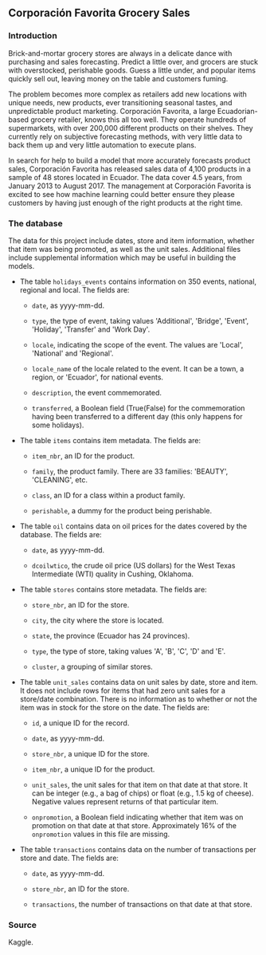 ## Corporación Favorita Grocery Sales

### Introduction

Brick-and-mortar grocery stores are always in a delicate dance with purchasing and sales forecasting. Predict a little over, and grocers are stuck with overstocked, perishable goods. Guess a little under, and popular items quickly sell out, leaving money on the table and customers fuming.

The problem becomes more complex as retailers add new locations with unique needs, new products, ever transitioning seasonal tastes, and unpredictable product marketing. Corporación Favorita, a large Ecuadorian-based grocery retailer, knows this all too well. They operate hundreds of supermarkets, with over 200,000 different products on their shelves. They currently rely on subjective forecasting methods, with very little data to back them up and very little automation to execute plans.

In search for help to build a model that more accurately forecasts product sales, Corporación Favorita has released sales data of 4,100 products in a sample of 48 stores located in Ecuador. The data cover 4.5 years, from January 2013 to August 2017. The management at Corporación Favorita is excited to see how machine learning could better ensure they please customers by having just enough of the right products at the right time.

### The database

The data for this project include dates, store and item information, whether that item was being promoted, as well as the unit sales. Additional files include supplemental information which may be useful in building the models.

* The table `holidays_events` contains information on 350 events, national, regional and local. The fields are:

    + `date`, as yyyy-mm-dd.

    + `type`, the type of event, taking values 'Additional', 'Bridge', 'Event', 'Holiday', 'Transfer' and 'Work Day'.

    + `locale`, indicating the scope of the event. The values are 'Local', 'National' and 'Regional'.

    + `locale_name` of the locale related to the event. It can be a town, a region, or 'Ecuador', for national events.

    + `description`, the event commemorated.

    +  `transferred`, a Boolean field (True(False) for the commemoration having been transferred to a different day (this only happens for some holidays).

* The table `items` contains item metadata. The fields are:

    + `item_nbr`, an ID for the product.

    + `family`, the product family. There are 33 families: 'BEAUTY', 'CLEANING', etc.

    + `class`, an ID for a class within a product family.

    + `perishable`, a dummy for the product being perishable.

* The table `oil` contains data on oil prices for the dates covered by the database. The fields are:

    + `date`, as yyyy-mm-dd.

    + `dcoilwtico`, the crude oil price (US dollars) for the West Texas Intermediate (WTI) quality in Cushing, Oklahoma.

* The table `stores` contains store metadata. The fields are:

    + `store_nbr`, an ID for the store.

    + `city`, the city where the store is located.

    + `state`, the province (Ecuador has 24 provinces).

    + `type`, the type of store, taking values 'A', 'B', 'C', 'D' and 'E'.

    + `cluster`, a grouping of similar stores.

* The table `unit_sales` contains data on unit sales by date, store and item. It does not include rows for items that had zero unit sales for a store/date combination. There is no information as to whether or not the item was in stock for the store on the date. The fields are:

    + `id`, a unique ID for the record.

    +	`date`, as yyyy-mm-dd.

    + `store_nbr`, a unique ID for the store.

    + `item_nbr`, a unique ID for the product.

    + `unit_sales`, the unit sales for that item on that date at that store. It can be integer (e.g., a bag of chips) or float (e.g., 1.5 kg of cheese). Negative values represent returns of that particular item.

    + `onpromotion`, a Boolean field indicating whether that item was on promotion on that date at that store. Approximately 16% of the `onpromotion` values in this file are missing.

* The table `transactions` contains data on the number of transactions per store and date. The fields are:

    + `date`, as yyyy-mm-dd.

    + `store_nbr`, an ID for the store.

    + `transactions`, the number of transactions on that date at that store.

### Source

Kaggle.
